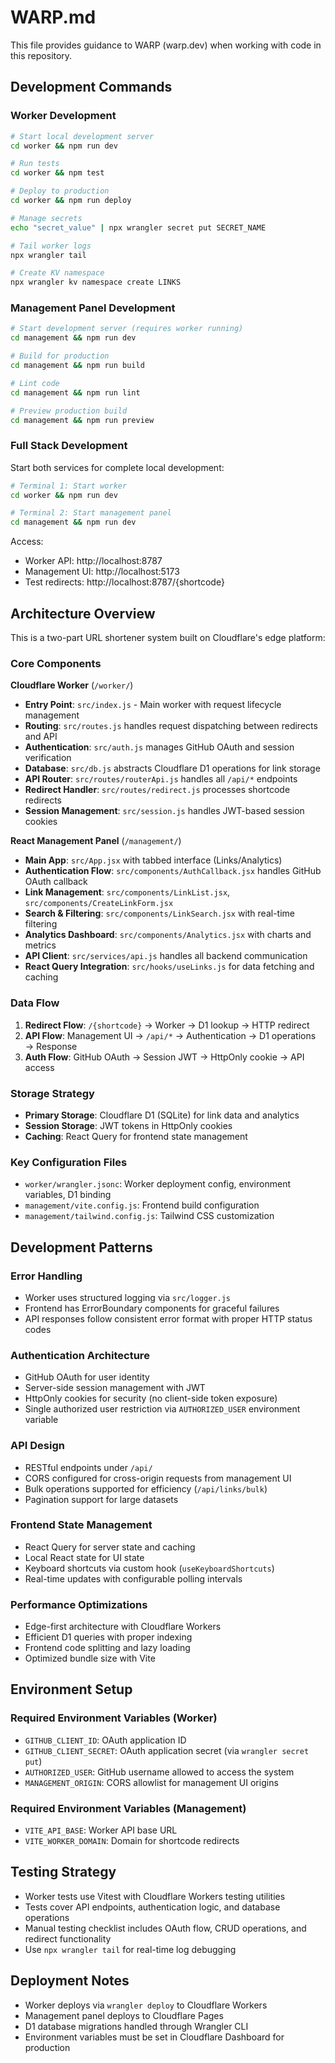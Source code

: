 # WARP.md

This file provides guidance to WARP (warp.dev) when working with code in this repository.

## Development Commands

### Worker Development
```bash
# Start local development server
cd worker && npm run dev

# Run tests
cd worker && npm test

# Deploy to production
cd worker && npm run deploy

# Manage secrets
echo "secret_value" | npx wrangler secret put SECRET_NAME

# Tail worker logs
npx wrangler tail

# Create KV namespace
npx wrangler kv namespace create LINKS
```

### Management Panel Development
```bash
# Start development server (requires worker running)
cd management && npm run dev

# Build for production
cd management && npm run build

# Lint code
cd management && npm run lint

# Preview production build
cd management && npm run preview
```

### Full Stack Development
Start both services for complete local development:
```bash
# Terminal 1: Start worker
cd worker && npm run dev

# Terminal 2: Start management panel
cd management && npm run dev
```

Access:
- Worker API: http://localhost:8787
- Management UI: http://localhost:5173
- Test redirects: http://localhost:8787/{shortcode}

## Architecture Overview

This is a two-part URL shortener system built on Cloudflare's edge platform:

### Core Components

**Cloudflare Worker** (`/worker/`)
- **Entry Point**: `src/index.js` - Main worker with request lifecycle management
- **Routing**: `src/routes.js` handles request dispatching between redirects and API
- **Authentication**: `src/auth.js` manages GitHub OAuth and session verification
- **Database**: `src/db.js` abstracts Cloudflare D1 operations for link storage
- **API Router**: `src/routes/routerApi.js` handles all `/api/*` endpoints
- **Redirect Handler**: `src/routes/redirect.js` processes shortcode redirects
- **Session Management**: `src/session.js` handles JWT-based session cookies

**React Management Panel** (`/management/`)
- **Main App**: `src/App.jsx` with tabbed interface (Links/Analytics)
- **Authentication Flow**: `src/components/AuthCallback.jsx` handles GitHub OAuth callback
- **Link Management**: `src/components/LinkList.jsx`, `src/components/CreateLinkForm.jsx`
- **Search & Filtering**: `src/components/LinkSearch.jsx` with real-time filtering
- **Analytics Dashboard**: `src/components/Analytics.jsx` with charts and metrics
- **API Client**: `src/services/api.js` handles all backend communication
- **React Query Integration**: `src/hooks/useLinks.js` for data fetching and caching

### Data Flow

1. **Redirect Flow**: `/{shortcode}` → Worker → D1 lookup → HTTP redirect
2. **API Flow**: Management UI → `/api/*` → Authentication → D1 operations → Response
3. **Auth Flow**: GitHub OAuth → Session JWT → HttpOnly cookie → API access

### Storage Strategy

- **Primary Storage**: Cloudflare D1 (SQLite) for link data and analytics
- **Session Storage**: JWT tokens in HttpOnly cookies
- **Caching**: React Query for frontend state management

### Key Configuration Files

- `worker/wrangler.jsonc`: Worker deployment config, environment variables, D1 binding
- `management/vite.config.js`: Frontend build configuration
- `management/tailwind.config.js`: Tailwind CSS customization

## Development Patterns

### Error Handling
- Worker uses structured logging via `src/logger.js`
- Frontend has ErrorBoundary components for graceful failures
- API responses follow consistent error format with proper HTTP status codes

### Authentication Architecture
- GitHub OAuth for user identity
- Server-side session management with JWT
- HttpOnly cookies for security (no client-side token exposure)
- Single authorized user restriction via `AUTHORIZED_USER` environment variable

### API Design
- RESTful endpoints under `/api/`
- CORS configured for cross-origin requests from management UI
- Bulk operations supported for efficiency (`/api/links/bulk`)
- Pagination support for large datasets

### Frontend State Management
- React Query for server state and caching
- Local React state for UI state
- Keyboard shortcuts via custom hook (`useKeyboardShortcuts`)
- Real-time updates with configurable polling intervals

### Performance Optimizations
- Edge-first architecture with Cloudflare Workers
- Efficient D1 queries with proper indexing
- Frontend code splitting and lazy loading
- Optimized bundle size with Vite

## Environment Setup

### Required Environment Variables (Worker)
- `GITHUB_CLIENT_ID`: OAuth application ID
- `GITHUB_CLIENT_SECRET`: OAuth application secret (via `wrangler secret put`)
- `AUTHORIZED_USER`: GitHub username allowed to access the system
- `MANAGEMENT_ORIGIN`: CORS allowlist for management UI origins

### Required Environment Variables (Management)
- `VITE_API_BASE`: Worker API base URL
- `VITE_WORKER_DOMAIN`: Domain for shortcode redirects

## Testing Strategy

- Worker tests use Vitest with Cloudflare Workers testing utilities
- Tests cover API endpoints, authentication logic, and database operations
- Manual testing checklist includes OAuth flow, CRUD operations, and redirect functionality
- Use `npx wrangler tail` for real-time log debugging

## Deployment Notes

- Worker deploys via `wrangler deploy` to Cloudflare Workers
- Management panel deploys to Cloudflare Pages
- D1 database migrations handled through Wrangler CLI
- Environment variables must be set in Cloudflare Dashboard for production
